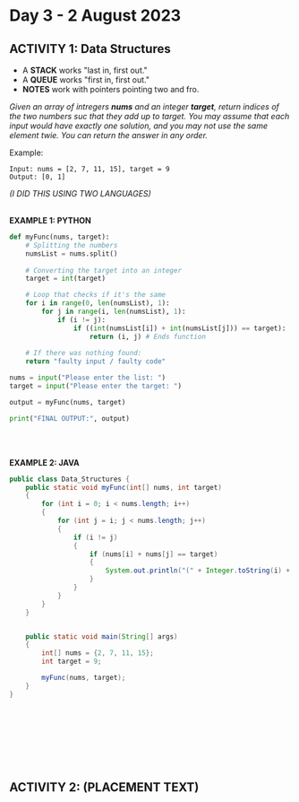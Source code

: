 # **Day 3 - 2 August 2023**

## **ACTIVITY 1: Data Structures**

- A **STACK** works "last in, first out."
- A **QUEUE** works "first in, first out."
- **NOTES** work with pointers pointing two and fro. 

*Given an array of intregers **nums** and an integer **target**, return indices of the two numbers suc that they add up to target. You may assume that each input would have exactly one solution, and you may not use the same element twie. You can return the answer in any order.*

Example:

    Input: nums = [2, 7, 11, 15], target = 9
    Output: [0, 1]

*(I DID THIS USING TWO LANGUAGES)*
<br></br>

**EXAMPLE 1: PYTHON**
```python
def myFunc(nums, target):
    # Splitting the numbers
    numsList = nums.split()
            
    # Converting the target into an integer
    target = int(target)

    # Loop that checks if it's the same
    for i in range(0, len(numsList), 1):
        for j in range(i, len(numsList), 1): 
            if (i != j):
                if ((int(numsList[i]) + int(numsList[j])) == target):
                    return (i, j) # Ends function
                
    # If there was nothing found:
    return "faulty input / faulty code"

nums = input("Please enter the list: ")
target = input("Please enter the target: ")

output = myFunc(nums, target)

print("FINAL OUTPUT:", output)
```
<br></br>

**EXAMPLE 2: JAVA**
```java
public class Data_Structures {
    public static void myFunc(int[] nums, int target)
    {
        for (int i = 0; i < nums.length; i++)
        {
            for (int j = i; j < nums.length; j++)
            {
                if (i != j)
                {
                    if (nums[i] + nums[j] == target)
                    {
                        System.out.println("(" + Integer.toString(i) + ", " + Integer.toString(j) + ")");
                    }
                }
            }
        }
    }


    public static void main(String[] args) 
    {
        int[] nums = {2, 7, 11, 15};
        int target = 9;

        myFunc(nums, target);
    }
}
```
<br></br>
<br></br>
<br></br>

## **ACTIVITY 2: (PLACEMENT TEXT)**
